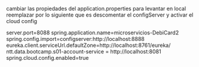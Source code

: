 cambiar las propiedades del application.properties para levantar en local reemplazar por lo siguiente que es descomentar el configServer y activar el cloud config


server.port=8088
spring.application.name=microservicios-DebiCard2
spring.config.import=configserver:http://localhost:8888
eureka.client.serviceUrl.defaultZone=http://localhost:8761/eureka/
ntt.data.bootcamp.s01-account-service = http://localhost:8081
spring.cloud.config.enabled=true
